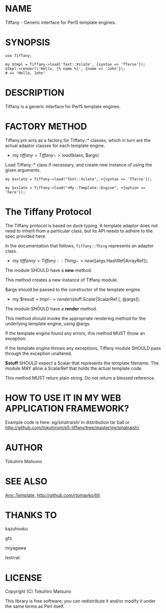 # NAME

Tiffany - Generic interface for Perl5 template engines.

# SYNOPSIS

    use Tiffany;

    my $tmpl = Tiffany->load('Text::Xslate', {syntax => 'TTerse'});
    $tmpl->render(\'Hello, [% name %]', {name => 'John'});
    # => "Hello, John"

# DESCRIPTION

Tiffany is a generic interface for Perl5 template engines.

# FACTORY METHOD

Tiffany.pm acts as a factory for Tiffany::* classes, which in turn are the actual adaptor classes for each template engine.

- my $tiffany = Tiffany->load($klass, $args)

Load Tiffany::* class if necessary, and create new instance of using the given arguments.

    my $xslate = Tiffany->load("Text::Xslate", +{syntax => 'TTerse'});

    my $xslate = Tiffany->load("+My::Template::Engine", +{option => 'here'});

# The Tiffany Protocol

The Tiffany protocol is based on duck typing. A template adaptor does not need to inherit from a particular class, but its API needs to adhere to the spec provided here.

In the documentation that follows, `Tiffany::Thing` represents an adaptor class.

- my $tiffanny = Tiffany::Thing->new([$args:HashRef|ArrayRef]);

The module SHOULD have a __new__ method.

This method creates a new instance of Tiffany module.

$args should be passed to the constructor of the template engine.

- my $result = $tmpl->render($stuff:Scalar|ScalarRef [, @args]);

The module SHOULD have a __render__ method.

This method should invoke the appropriate rendering method for the underlying template engine, using @args.

If the template engine found any errors, this method MUST throw an exception.

If the template engine throws any exceptions, Tiffany module SHOULD pass through the exception unaltered.

__$stuff__ SHOULD expect a Scalar that represents the template filename. The module MAY allow a ScalarRef that holds the actual template code.

This method MUST return plain string. Do not return a blessed reference.

# HOW TO USE IT IN MY WEB APPLICATION FRAMEWORK?

Example code is here: eg/sinatraish/ in distribution tar ball or <http://github.com/tokuhirom/p5-tiffany/tree/master/eg/sinatraish/>.

# AUTHOR

Tokuhiro Matsuno <tokuhirom AAJKLFJEF GMAIL COM>

# SEE ALSO

[Any::Template](http://search.cpan.org/perldoc?Any::Template), <http://github.com/rtomayko/tilt>

# THANKS TO

kazuhooku

gfx

miyagawa

lestrrat

# LICENSE

Copyright (C) Tokuhiro Matsuno

This library is free software; you can redistribute it and/or modify
it under the same terms as Perl itself.